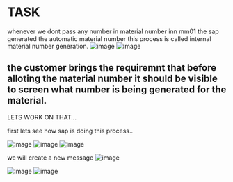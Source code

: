 # TASK
whenever we dont pass any number in material number inn mm01 the sap generated the automatic material number this process is called internal material number generation.
![image](https://github.com/bhuvabhavik/MY-ABAP-CHEATSHEET/assets/49744703/9e7d90dc-e616-45fb-9999-25e5edc72137)
![image](https://github.com/bhuvabhavik/MY-ABAP-CHEATSHEET/assets/49744703/ba0c7228-8bd2-4aaf-b1c4-795bbfc8eaa1)

## the customer brings the requiremnt that before alloting the material number it should be visible to screen what number is being generated for the material.
LETS WORK ON THAT...


first lets see how sap is doing this process..

![image](https://github.com/bhuvabhavik/MY-ABAP-CHEATSHEET/assets/49744703/eff5ffae-bf6f-42d3-b732-da8fd8296238)
![image](https://github.com/bhuvabhavik/MY-ABAP-CHEATSHEET/assets/49744703/555df125-61e6-4b26-8e98-0e80bee62c03)
![image](https://github.com/bhuvabhavik/MY-ABAP-CHEATSHEET/assets/49744703/8b5ac5a7-249e-4280-b0ff-239c75d047b5)

we will create a new message
![image](https://github.com/bhuvabhavik/MY-ABAP-CHEATSHEET/assets/49744703/3ef4a9d0-e5be-45f2-a50a-7d83b3706587)

![image](https://github.com/bhuvabhavik/MY-ABAP-CHEATSHEET/assets/49744703/91a01470-8ec1-4caf-9453-e898a70998c7)
![image](https://github.com/bhuvabhavik/MY-ABAP-CHEATSHEET/assets/49744703/d5b9db1b-3391-4dc8-9ec8-dc5adea86f24)









